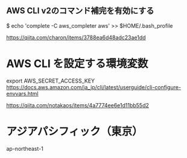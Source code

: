 ## AWS CLI v2のコマンド補完を有効にする
$ echo 'complete -C aws_completer aws' >> $HOME/.bash_profile

https://qiita.com/charon/items/3788ea6d48adc23ae1dd

# AWS CLI を設定する環境変数
export AWS_SECRET_ACCESS_KEY
https://docs.aws.amazon.com/ja_jp/cli/latest/userguide/cli-configure-envvars.html

https://qiita.com/notakaos/items/4a7774ee6e1d11bb55d2
# アジアパシフィック（東京）
ap-northeast-1
